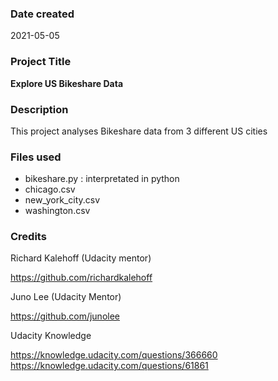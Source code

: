 

### Date created
2021-05-05

### Project Title
**Explore US Bikeshare Data**

### Description
This project analyses Bikeshare data from 3 different US cities

### Files used
* bikeshare.py : interpretated in python
* chicago.csv
* new_york_city.csv
* washington.csv

### Credits
Richard Kalehoff (Udacity mentor)

https://github.com/richardkalehoff

Juno Lee (Udacity Mentor)

https://github.com/junolee

Udacity Knowledge

https://knowledge.udacity.com/questions/366660
https://knowledge.udacity.com/questions/61861
